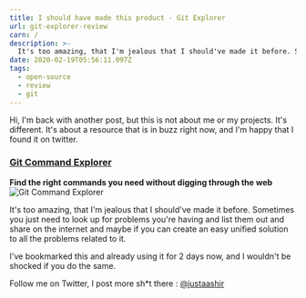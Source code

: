 ```yaml
---
title: I should have made this product - Git Explorer
url: git-explorer-review
carn: /
description: >-
  It's too amazing, that I'm jealous that I should've made it before. Sometimes you just need to look up for problems you're having and list them out and share on the internet and maybe if you can create an easy unified solution to all the problems related to it.
date: 2020-02-19T05:56:11.097Z
tags:
  - open-source
  - review
  - git
---
```

Hi,
 I'm back with another post, but this is not about me or my projects. It's different.
It's about a resource that is in buzz right now, and I'm happy that I found it on twitter.

### [Git Command Explorer](https://gitexplorer.com/)
**Find the right commands you need without digging through the web**
![Git Command Explorer](https://dev-to-uploads.s3.amazonaws.com/i/b20jcovd6wvprxfxpgwm.png)

It's too amazing, that I'm jealous that I should've made it before. Sometimes you just need to look up for problems you're having and list them out and share on the internet and maybe if you can create an easy unified solution to all the problems related to it.

I've bookmarked this and already using it for 2 days now, and I wouldn't be shocked if you do the same.


Follow me on Twitter, I post more sh*t there : [@justaashir](https://twitter.com/justaashir)
